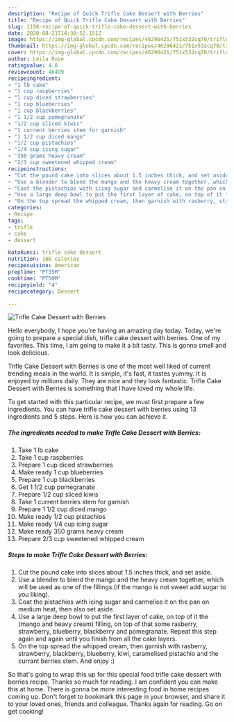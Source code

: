 ```yaml
---
description: "Recipe of Quick Trifle Cake Dessert with Berries"
title: "Recipe of Quick Trifle Cake Dessert with Berries"
slug: 1198-recipe-of-quick-trifle-cake-dessert-with-berries
date: 2020-08-21T14:30:52.151Z
image: https://img-global.cpcdn.com/recipes/46296421/751x532cq70/trifle-cake-dessert-with-berries-recipe-main-photo.jpg
thumbnail: https://img-global.cpcdn.com/recipes/46296421/751x532cq70/trifle-cake-dessert-with-berries-recipe-main-photo.jpg
cover: https://img-global.cpcdn.com/recipes/46296421/751x532cq70/trifle-cake-dessert-with-berries-recipe-main-photo.jpg
author: Leila Rose
ratingvalue: 4.8
reviewcount: 46499
recipeingredient:
- "1 lb cake"
- "1 cup raspberries"
- "1 cup diced strawberries"
- "1 cup blueberries"
- "1 cup blackberries"
- "1 1/2 cup pomegranate"
- "1/2 cup sliced kiwis"
- "1 current berries stem for garnish"
- "1 1/2 cup diced mango"
- "1/2 cup pistachios"
- "1/4 cup icing sugar"
- "350 grams heavy cream"
- "2/3 cup sweetened whipped cream"
recipeinstructions:
- "Cut the pound cake into slices about 1.5 inches thick, and set aside."
- "Use a blender to blend the mango and the heavy cream together, which will be used as one of the fillings.(if the mango is not sweet add sugar to you liking)."
- "Coat the pistachios with icing sugar and carmelise it on the pan on medium heat, then also set aside."
- "Use a large deep bowl to put the first layer of cake, on top of it the (mango and heavy cream) filling, on top of that some rasberry, strawberry, blueberry, blackberry and pomegranate.  Repeat this step again and again until you finish from all the cake layers."
- "On the top spread the whipped cream, then garnish with rasberry, strawberry, blackberry, blueberry, kiwi, caramelised pistachio and the currant berries stem. And enjoy :)"
categories:
- Recipe
tags:
- trifle
- cake
- dessert

katakunci: trifle cake dessert 
nutrition: 166 calories
recipecuisine: American
preptime: "PT35M"
cooktime: "PT50M"
recipeyield: "4"
recipecategory: Dessert

---
```



![Trifle Cake Dessert with Berries](https://img-global.cpcdn.com/recipes/46296421/751x532cq70/trifle-cake-dessert-with-berries-recipe-main-photo.jpg)

Hello everybody, I hope you're having an amazing day today. Today, we're going to prepare a special dish, trifle cake dessert with berries. One of my favorites. This time, I am going to make it a bit tasty. This is gonna smell and look delicious.



Trifle Cake Dessert with Berries is one of the most well liked of current trending meals in the world. It is simple, it's fast, it tastes yummy. It is enjoyed by millions daily. They are nice and they look fantastic. Trifle Cake Dessert with Berries is something that I have loved my whole life.


To get started with this particular recipe, we must first prepare a few ingredients. You can have trifle cake dessert with berries using 13 ingredients and 5 steps. Here is how you can achieve it.

<!--inarticleads1-->

##### The ingredients needed to make Trifle Cake Dessert with Berries:

1. Take 1 lb cake
1. Take 1 cup raspberries
1. Prepare 1 cup diced strawberries
1. Make ready 1 cup blueberries
1. Prepare 1 cup blackberries
1. Get 1 1/2 cup pomegranate
1. Prepare 1/2 cup sliced kiwis
1. Take 1 current berries stem for garnish
1. Prepare 1 1/2 cup diced mango
1. Make ready 1/2 cup pistachios
1. Make ready 1/4 cup icing sugar
1. Make ready 350 grams heavy cream
1. Prepare 2/3 cup sweetened whipped cream




<!--inarticleads2-->

##### Steps to make Trifle Cake Dessert with Berries:

1. Cut the pound cake into slices about 1.5 inches thick, and set aside.
1. Use a blender to blend the mango and the heavy cream together, which will be used as one of the fillings.(if the mango is not sweet add sugar to you liking).
1. Coat the pistachios with icing sugar and carmelise it on the pan on medium heat, then also set aside.
1. Use a large deep bowl to put the first layer of cake, on top of it the (mango and heavy cream) filling, on top of that some rasberry, strawberry, blueberry, blackberry and pomegranate.  Repeat this step again and again until you finish from all the cake layers.
1. On the top spread the whipped cream, then garnish with rasberry, strawberry, blackberry, blueberry, kiwi, caramelised pistachio and the currant berries stem. And enjoy :)




So that's going to wrap this up for this special food trifle cake dessert with berries recipe. Thanks so much for reading. I am confident you can make this at home. There is gonna be more interesting food in home recipes coming up. Don't forget to bookmark this page in your browser, and share it to your loved ones, friends and colleague. Thanks again for reading. Go on get cooking!
